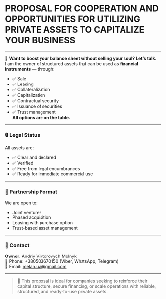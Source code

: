 # PROPOSAL FOR COOPERATION AND OPPORTUNITIES FOR UTILIZING PRIVATE ASSETS TO CAPITALIZE YOUR BUSINESS

---

📢 **Want to boost your balance sheet without selling your soul? Let’s talk.**  
I am the owner of structured assets that can be used as **financial instruments** — through:

- ✅ Sale
- ✅ Leasing
- ✅ Collateralization
- ✅ Capitalization
- ✅ Contractual security
- ✅ Issuance of securities
- ✅ Trust management  
**All options are on the table.**

---

### 🔒 Legal Status

All assets are:
- ✅ Clear and declared
- ✅ Verified
- ✅ Free from legal encumbrances
- ✅ Ready for immediate commercial use

---

### 🤝 Partnership Format

We are open to:
- Joint ventures
- Phased acquisition
- Leasing with purchase option
- Trust-based asset management

---

### 📇 Contact

**Owner**: Andriy Viktorovych Melnyk  
📱 Phone: +380503670150 (Viber, WhatsApp, Telegram)  
📧 Email: [melan.ua@gmail.com](mailto:melan.ua@gmail.com)

---

> 💼 This proposal is ideal for companies seeking to reinforce their capital structure, secure financing, or scale operations with reliable, structured, and ready-to-use private assets.
